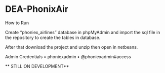 # DEA-PhonixAir
 
How to Run
	
Create “phoniex_airlines” database in phpMyAdmin and import the sql file in the repository to create the tables in database. 


After that download the project and unzip then open in netbeans.


Admin Credentials
   •	phoniexadmin
   •	@phoniexadmin#access


** STILL ON DEVELOPMENT**

